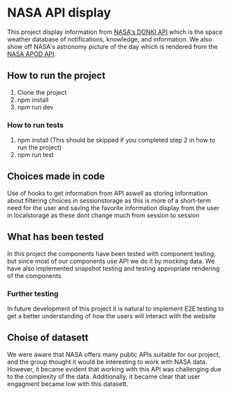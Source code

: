 # NASA API display

This project display information from [NASA's DONKI API](https://ccmc.gsfc.nasa.gov/tools/DONKI/) which is the space weather database of notifications, knowledge, and information. We also show off NASA's astronomy picture of the day which is rendered from the [NASA APOD API](https://apod.nasa.gov/apod/astropix.html).

## How to run the project

1. Clone the project
2. npm install
3. npm run dev

### How to run tests

1. npm install (This should be skipped if you completed step 2 in how to run the project)
2. npm run test

## Choices made in code

Use of hooks to get information from API aswell as storing information about filtering choices in sessionstorage as this is more of a short-term need for the user and saving the favorite information display from the user in localstorage as these dont change much from session to session

## What has been tested

In this project the components have been tested with component testing, but since most of our components use API we do it by mocking data. We have also implemented snapshot testing and testing appropriate rendering of the components.

### Further testing

In future development of this project it is natural to implement E2E testing to get a better understanding of how the users will interact with the website

## Choise of datasett

We were aware that NASA offers many public APIs suitable for our project, and the group thought it would be interesting to work with NASA data.
However, it became evident that working with this API was challenging due to the complexity of the data. Additionally, it became clear that user engagment became low with this datasett.
